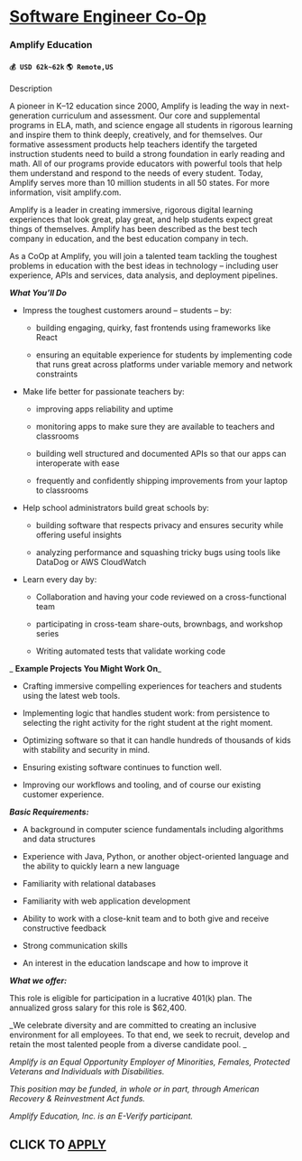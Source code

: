 # [Software Engineer Co-Op](https://www.remotewlb.com/apply/software-engineer-co-op-41578)  
### Amplify Education  
#### `💰 USD 62k~62k` `🌎 Remote,US`  

Description

A pioneer in K–12 education since 2000, Amplify is leading the way in next-generation curriculum and assessment. Our core and supplemental programs in ELA, math, and science engage all students in rigorous learning and inspire them to think deeply, creatively, and for themselves. Our formative assessment products help teachers identify the targeted instruction students need to build a strong foundation in early reading and math. All of our programs provide educators with powerful tools that help them understand and respond to the needs of every student. Today, Amplify serves more than 10 million students in all 50 states. For more information, visit amplify.com.

Amplify is a leader in creating immersive, rigorous digital learning experiences that look great, play great, and help students expect great things of themselves. Amplify has been described as the best tech company in education, and the best education company in tech.

As a CoOp at Amplify, you will join a talented team tackling the toughest problems in education with the best ideas in technology – including user experience, APIs and services, data analysis, and deployment pipelines.

_**What You’ll Do**_

  * Impress the toughest customers around – students – by:

    * building engaging, quirky, fast frontends using frameworks like React

    * ensuring an equitable experience for students by implementing code that runs great across platforms under variable memory and network constraints

  * Make life better for passionate teachers by:

    * improving apps reliability and uptime 

    * monitoring apps to make sure they are available to teachers and classrooms

    * building well structured and documented APIs so that our apps can interoperate with ease

    * frequently and confidently shipping improvements from your laptop to classrooms 

  * Help school administrators build great schools by:

    * building software that respects privacy and ensures security while offering useful insights

    * analyzing performance and squashing tricky bugs using tools like DataDog or AWS CloudWatch

  * Learn every day by:

    * Collaboration and having your code reviewed on a cross-functional team

    * participating in cross-team share-outs, brownbags, and workshop series

    * Writing automated tests that validate working code

 _ **Example Projects You Might Work On**_

  * Crafting immersive compelling experiences for teachers and students using the latest web tools.

  * Implementing logic that handles student work: from persistence to selecting the right activity for the right student at the right moment.

  * Optimizing software so that it can handle hundreds of thousands of kids with stability and security in mind.

  * Ensuring existing software continues to function well. 

  * Improving our workflows and tooling, and of course our existing customer experience. 

_**Basic Requirements:**_

  * A background in computer science fundamentals including algorithms and data structures

  * Experience with Java, Python, or another object-oriented language and the ability to quickly learn a new language

  * Familiarity with relational databases

  * Familiarity with web application development

  * Ability to work with a close-knit team and to both give and receive constructive feedback

  * Strong communication skills

  * An interest in the education landscape and how to improve it

  

_**What we offer:**_  
  
This role is eligible for participation in a lucrative 401(k) plan. The annualized gross salary for this role is $62,400.

 _We celebrate diversity and are committed to creating an inclusive environment for all employees. To that end, we seek to recruit, develop and retain the most talented people from a diverse candidate pool. _

_Amplify is an Equal Opportunity Employer of Minorities, Females, Protected Veterans and Individuals with Disabilities._

_This position may be funded, in whole or in part, through American Recovery & Reinvestment Act funds._

 _Amplify Education, Inc. is an E-Verify participant._

  
## CLICK TO [APPLY](https://www.remotewlb.com/apply/software-engineer-co-op-41578)

